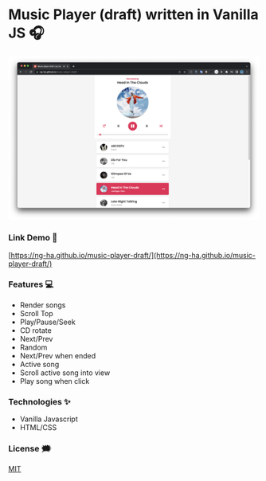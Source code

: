 # Music Player (draft) written in Vanilla JS :headphones:

![music-player-draft](./github-images/music-player-draft.png)

### Link Demo 📌

[https://ng-ha.github.io/music-player-draft/](https://ng-ha.github.io/music-player-draft/)

### Features :computer:

- Render songs
- Scroll Top
- Play/Pause/Seek
- CD rotate
- Next/Prev
- Random
- Next/Prev when ended
- Active song
- Scroll active song into view
- Play song when click

### Technologies ✨

- Vanilla Javascript
- HTML/CSS

### License :right_anger_bubble:

[MIT](https://choosealicense.com/licenses/mit/)
